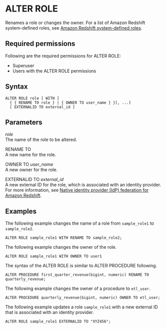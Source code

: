 # ALTER ROLE<a name="r_ALTER_ROLE"></a>

Renames a role or changes the owner\. For a list of Amazon Redshift system\-defined roles, see [Amazon Redshift system\-defined roles](r_roles-default.md)\.

## Required permissions<a name="r_ALTER_ROLE-privileges"></a>

Following are the required permissions for ALTER ROLE:
+ Superuser
+ Users with the ALTER ROLE permissions

## Syntax<a name="r_ALTER_ROLE-synopsis"></a>

```
ALTER ROLE role [ WITH ]
  { { RENAME TO role } | { OWNER TO user_name } }[, ...]
  [ EXTERNALID TO external_id ]
```

## Parameters<a name="r_ALTER_ROLE-parameters"></a>

 *role*   
The name of the role to be altered\.

RENAME TO  
A new name for the role\.

OWNER TO *user\_name*  
A new owner for the role\. 

EXTERNALID TO *external\_id*  
A new external ID for the role, which is associated with an identity provider\. For more information, see [Native identity provider \(IdP\) federation for Amazon Redshift](https://docs.aws.amazon.com/redshift/latest/mgmt/redshift-iam-access-control-native-idp.html)\.

## Examples<a name="r_ALTER_ROLE-examples"></a>

The following example changes the name of a role from `sample_role1` to `sample_role2`\.

```
ALTER ROLE sample_role1 WITH RENAME TO sample_role2;
```

The following example changes the owner of the role\.

```
ALTER ROLE sample_role1 WITH OWNER TO user1
```

The syntax of the ALTER ROLE is similar to ALTER PROCEDURE following\.

```
ALTER PROCEDURE first_quarter_revenue(bigint, numeric) RENAME TO quarterly_revenue;
```

The following example changes the owner of a procedure to `etl_user`\.

```
ALTER PROCEDURE quarterly_revenue(bigint, numeric) OWNER TO etl_user;
```

The following example updates a role `sample_role1` with a new external ID that is associated with an identity provider\.

```
ALTER ROLE sample_role1 EXTERNALID TO "XYZ456";
```